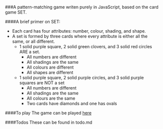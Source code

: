###A pattern-matching game writen purely in JavaScript, based on the card game SET.

####A brief primer on SET:
- Each card has four attributes: number, colour, shading, and shape.  
- A set is formed by three cards where every attribute is either all the same, or all different.
    *  1 solid purple square, 2 solid green clovers, and 3 solid red circles ARE a set.
        +  All numbers are different
        +  All shadings are the same
        +  All colours are different
        +  All shapes are different
    * 1 solid purple square, 2 solid purple circles, and 3 solid purple squares are NOT a set
        + All numbers are different
        + All shadings are the same
        + All colours are the same
        + Two cards have diamonds and one has ovals

####To play
The game can be played [here](http://ec2-54-244-180-72.us-west-2.compute.amazonaws.com/set/)

####Todos
These can be found in todo.md

